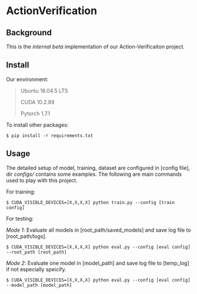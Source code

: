# ActionVerification
 
## Background
This is the *internal beta* implementation of our Action-Verificaiton project.

## Install
Our environment:
> Ubuntu 18.04.5 LTS
>
> CUDA 10.2.89
>
> Pytorch 1.7.1

To install other packages: 

`$ pip install -r requirements.txt`

## Usage

The detailed setup of model, training, dataset are configured in [config file], dir *configs/* contains some examples. The following are main commands used to play with this project.

For training:

`$ CUDA_VISIBLE_DEVICES=[X,X,X,X] python train.py --config [train config]`

For testing:

*Mode 1*: Evaluate all models in [root_path/saved_models] and save log file to [root_path/logs].

`$ CUDA_VISIBLE_DEVICES=[X,X,X,X] python eval.py --config [eval config] --root_path [root_path]`

*Mode 2*: Evaluate one model in [model_path] and save log file to [temp_log] if not especially speicify.

`$ CUDA_VISIBLE_DEVICES=[X,X,X,X] python eval.py --config [eval config] --model_path [model_path]`



